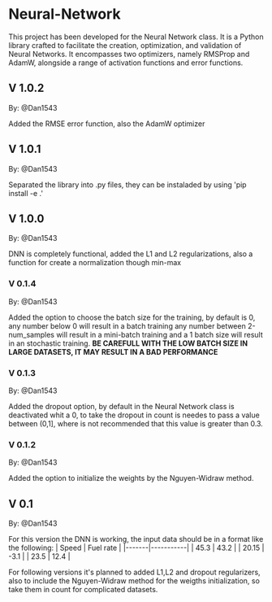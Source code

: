 # Neural-Network
This project has been developed for the Neural Network class. It is a Python library crafted to facilitate the creation, optimization, and validation of Neural Networks. It encompasses two optimizers, namely RMSProp and AdamW, alongside a range of activation functions and error functions.
## V 1.0.2
By: @Dan1543
 
Added the RMSE error function, also the AdamW optimizer
## V 1.0.1
By: @Dan1543

Separated the library into .py files, they can be instaladed by using 'pip install -e .' 
## V 1.0.0
By: @Dan1543

DNN is completely functional, added the L1 and L2 regularizations, also a function for create a normalization though min-max
### V 0.1.4
By: @Dan1543

Added the option to choose the batch size for the training, by default is 0, any number below 0 will result in a batch training any number between 2-num_samples will result in a mini-batch training and a 1 batch size will result in an stochastic training. **BE CAREFULL WITH THE LOW BATCH SIZE IN LARGE DATASETS, IT MAY RESULT IN A BAD PERFORMANCE**
### V 0.1.3
By: @Dan1543

Added the dropout option, by default in the Neural Network class is deactivated whit a 0, to take the dropout in count is needes to pass a value between (0,1], where is not recommended that this value is greater than 0.3.
### V 0.1.2
By: @Dan1543

Added the option to initialize the weights by the Nguyen-Widraw method. 
## V 0.1 
By: @Dan1543

For this version the DNN is working, the input data should be in a format like the following:
| Speed | Fuel rate |
|-------|-----------|
| 45.3  | 43.2      |
| 20.15 | -3.1      |
| 23.5  |  12.4     |

For following versions it's planned to added L1,L2 and dropout regularizers, also to include the Nguyen-Widraw method for the weigths initialization, so take them in count for complicated datasets.